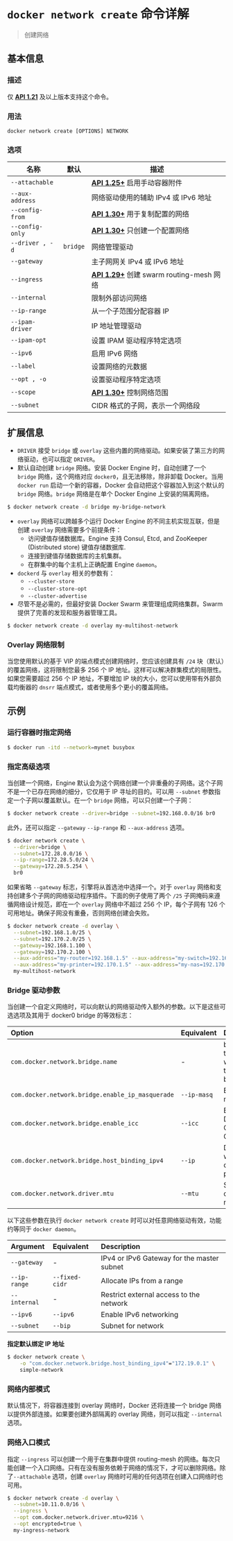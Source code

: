 # `docker network create` 命令详解

> 创建网络

## 基本信息

### 描述

仅 [**API 1.21**](https://docs.docker.com/engine/api/v1.25/) 及以上版本支持这个命令。

### 用法

```
docker network create [OPTIONS] NETWORK
```

### 选项

| 名称 | 默认 | 描述 |
| ---- | ---- | ---- |
| `--attachable` | | [**API 1.25+**](https://docs.docker.com/engine/api/v1.25/) 启用手动容器附件 |
| `--aux-address` | | 网络驱动使用的辅助 IPv4 或 IPv6 地址 |
| `--config-from` | | [**API 1.30+**](https://docs.docker.com/engine/api/v1.30/) 用于复制配置的网络 |
| `--config-only` | | [**API 1.30+**](https://docs.docker.com/engine/api/v1.30/) 只创建一个配置网络 |
| `--driver , -d` | `bridge` | 网络管理驱动 |
| `--gateway` | | 主子网网关 IPv4 或 IPv6 地址 |
| `--ingress` | | [**API 1.29+**](https://docs.docker.com/engine/api/v1.29/) 创建 swarm routing-mesh 网络 |
| `--internal` | | 限制外部访问网络 |
| `--ip-range` | | 从一个子范围分配容器 IP |
| `--ipam-driver` | | IP 地址管理驱动 |
| `--ipam-opt` | | 设置 IPAM 驱动程序特定选项 |
| `--ipv6` | | 启用 IPv6 网络 |
| `--label` | | 设置网络的元数据 |
| `--opt , -o` | | 设置驱动程序特定选项 |
| `--scope` | | [**API 1.30+**](https://docs.docker.com/engine/api/v1.30/) 控制网络范围 |
| `--subnet` | | CIDR 格式的子网，表示一个网络段 |

## 扩展信息

- `DRIVER` 接受 `bridge` 或 `overlay` 这些内置的网络驱动。如果安装了第三方的网络驱动，也可以指定 `DRIVER`。
- 默认自动创建 `bridge` 网络。安装 Docker Engine 时，自动创建了一个 `bridge` 网络，这个网络对应 `docker0`，且无法移除，除非卸载 Docker。当用 `docker run` 启动一个新的容器，Docker 会自动把这个容器加入到这个默认的 `bridge` 网络。`bridge` 网络是在单个 Docker Engine 上安装的隔离网络。

```bash
$ docker network create -d bridge my-bridge-network
```

- `overlay` 网络可以跨越多个运行 Docker Engine 的不同主机实现互联，但是创建 `overlay` 网络需要多个前提条件：
    - 访问键值存储数据库。Engine 支持 Consul, Etcd, and ZooKeeper (Distributed store) 键值存储数据库.
    - 连接到键值存储数据库的主机集群。
    - 在群集中的每个主机上正确配置 Engine `daemon`。
- `dockerd` 与 `overlay` 相关的参数有：
    - `--cluster-store`
    - `--cluster-store-opt`
    - `--cluster-advertise`
- 尽管不是必需的，但最好安装 Docker Swarm 来管理组成网络集群。Swarm 提供了完善的发现和服务器管理工​​具。

```bash
$ docker network create -d overlay my-multihost-network
```

### Overlay 网络限制

当您使用默认的基于 VIP 的端点模式创建网络时，您应该创建具有 `/24` 块（默认）的覆盖网络，这将限制您最多 256 个 IP 地址。这样可以解决群集模式的局限性。如果您需要超过 256 个 IP 地址，不要增加 IP 块的大小，您可以使用带有外部负载均衡器的 `dnsrr` 端点模式，或者使用多个更小的覆盖网络。

## 示例

### 运行容器时指定网络

```bash
$ docker run -itd --network=mynet busybox
```

### 指定高级选项

当创建一个网络，Engine 默认会为这个网络创建一个非重叠的子网络。这个子网不是一个已存在网络的细分，它仅用于 IP 寻址的目的。可以用 `--subnet` 参数指定一个子网以覆盖默认。在一个 `bridge` 网络，可以只创建一个子网：

```bash
$ docker network create --driver=bridge --subnet=192.168.0.0/16 br0
```

此外，还可以指定 `--gateway` `--ip-range` 和 `--aux-address` 选项。

```bash
$ docker network create \
  --driver=bridge \
  --subnet=172.28.0.0/16 \
  --ip-range=172.28.5.0/24 \
  --gateway=172.28.5.254 \
  br0
```

如果省略 `--gateway` 标志，引擎将从首选池中选择一个。对于 `overlay` 网络和支持创建多个子网的网络驱动程序插件。下面的例子使用了两个 `/25` 子网掩码来遵循网络设计规范，即在一个 `overlay` 网络中不超过 256 个 IP，每个子网有 126 个可用地址。确保子网没有重叠，否则网络创建会失败。

```bash
$ docker network create -d overlay \
  --subnet=192.168.1.0/25 \
  --subnet=192.170.2.0/25 \
  --gateway=192.168.1.100 \
  --gateway=192.170.2.100 \
  --aux-address="my-router=192.168.1.5" --aux-address="my-switch=192.168.1.6" \
  --aux-address="my-printer=192.170.1.5" --aux-address="my-nas=192.170.1.6" \
  my-multihost-network
```

### Bridge 驱动参数

当创建一个自定义网络时，可以向默认的网络驱动传入额外的参数。以下是这些可选选项及其用于 docker0 bridge 的等效标志：

| Option | Equivalent | Description |
| :---------- | :---------- | :---------- |
| `com.docker.network.bridge.name` | - | bridge name to be used when creating the Linux bridge |
| `com.docker.network.bridge.enable_ip_masquerade` | `--ip-masq` | Enable IP masquerading |
| `com.docker.network.bridge.enable_icc` | `--icc` | Enable or Disable Inter Container Connectivity |
| `com.docker.network.bridge.host_binding_ipv4` | `--ip` | Default IP when binding container ports |
| `com.docker.network.driver.mtu` | `--mtu` | Set the containers network MTU |

以下这些参数在执行 `docker network create` 时可以对任意网络驱动有效，功能约等同于 `docker daemon`。

| Argument | Equivalent | Description |
| :----------- | :----------- | :----------- |
| `--gateway` | - | IPv4 or IPv6 Gateway for the master subnet |
| `--ip-range` | `--fixed-cidr` | Allocate IPs from a range |
| `--internal` | - | Restrict external access to the network |
| `--ipv6` | `--ipv6` | Enable IPv6 networking |
| `--subnet` | `--bip` | Subnet for network |

**指定默认绑定 IP 地址**
```bash
$ docker network create \
    -o "com.docker.network.bridge.host_binding_ipv4"="172.19.0.1" \
    simple-network
```

### 网络内部模式

默认情况下，将容器连接到 overlay 网络时，Docker 还将连接一个 bridge 网络以提供外部连接。如果要创建外部隔离的 overlay 网络，则可以指定 `--internal` 选项。

### 网络入口模式

指定 `--ingress` 可以创建一个用于在集群中提供 routing-mesh 的网络。每次只能创建一个入口网络。只有在没有服务依赖于网络的情况下，才可以删除网络。除了`--attachable` 选项，创建 `overlay` 网络时可用的任何选项在创建入口网络时也可用。

```bash
$ docker network create -d overlay \
  --subnet=10.11.0.0/16 \
  --ingress \
  --opt com.docker.network.driver.mtu=9216 \
  --opt encrypted=true \
  my-ingress-network
```
